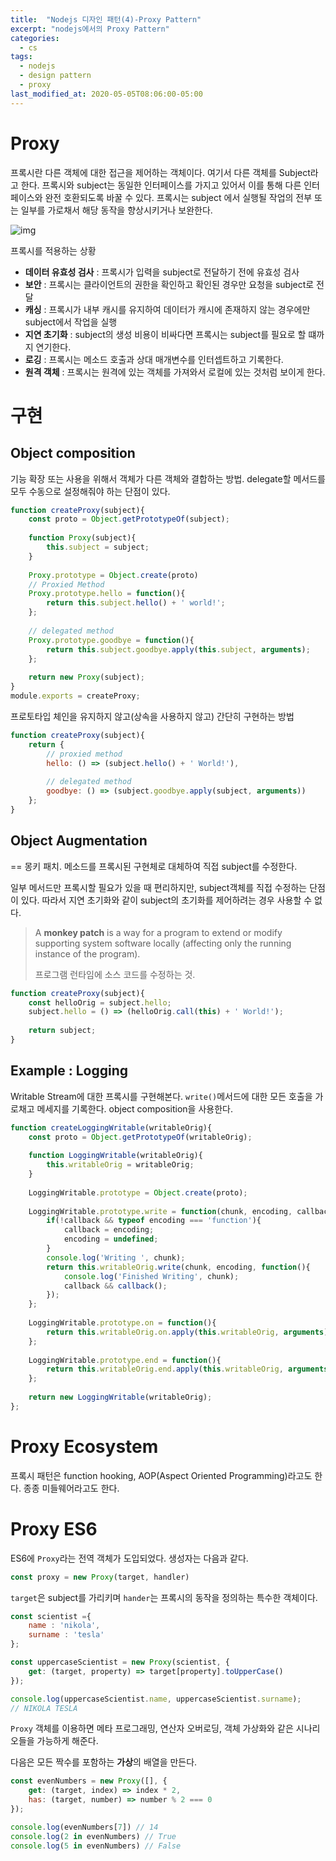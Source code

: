 ```yaml
---
title:  "Nodejs 디자인 패턴(4)-Proxy Pattern"
excerpt: "nodejs에서의 Proxy Pattern"
categories:
  - cs
tags:
  - nodejs
  - design pattern
  - proxy
last_modified_at: 2020-05-05T08:06:00-05:00
---
```


# Proxy

프록시란 다른 객체에 대한 접근을 제어하는 객체이다. 여기서 다른 객체를 Subject라고 한다. 프록시와 subject는 동일한 인터페이스를 가지고 있어서 이를 통해 다른 인터페이스와 완전 호환되도록 바꿀 수 있다. 프록시는 subject 에서 실행될 작업의 전부 또는 일부를 가로채서 해당 동작을 향상시키거나 보완한다.

![img](https://upload.wikimedia.org/wikipedia/commons/thumb/7/75/Proxy_pattern_diagram.svg/400px-Proxy_pattern_diagram.svg.png)

프록시를 적용하는 상황

- **데이터 유효성 검사** : 프록시가 입력을 subject로 전달하기 전에 유효성 검사
- **보안** : 프록시는 클라이언트의 권한을 확인하고 확인된 경우만 요청을 subject로 전달
- **캐싱** : 프록시가 내부 캐시를 유지하여 데이터가 캐시에 존재하지 않는 경우에만 subject에서 작업을 실행
- **지연 초기화** : subject의 생성 비용이 비싸다면 프록시는 subject를 필요로 할 떄까지 연기한다.
- **로깅** : 프록시는 메소드 호출과 상대 매개변수를 인터셉트하고 기록한다.
- **원격 객체** : 프록시는 원격에 있는 객체를 가져와서 로컬에 있는 것처럼 보이게 한다.

# 구현

## Object composition

기능 확장 또는 사용을 위해서 객체가 다른 객체와 결합하는 방법. delegate할 메서드를 모두 수동으로 설정해줘야 하는 단점이 있다.

```js
function createProxy(subject){
    const proto = Object.getPrototypeOf(subject);
    
    function Proxy(subject){
        this.subject = subject;
    }
   
    Proxy.prototype = Object.create(proto)
    // Proxied Method
    Proxy.prototype.hello = function(){
        return this.subject.hello() + ' world!';
    };
    
    // delegated method
    Proxy.prototype.goodbye = function(){
        return this.subject.goodbye.apply(this.subject, arguments);
    };
    
    return new Proxy(subject);
}
module.exports = createProxy;
```

프로토타입 체인을 유지하지 않고(상속을 사용하지 않고) 간단히 구현하는 방법

```js
function createProxy(subject){
    return {
        // proxied method
        hello: () => (subject.hello() + ' World!'),
        
        // delegated method
        goodbye: () => (subject.goodbye.apply(subject, arguments))
    };
}
```

## Object Augmentation

== 몽키 패치. 메소드를 프록시된 구현체로 대체하여 직접 subject를 수정한다.

일부 메서드만 프록시할 필요가 있을 때 편리하지만, subject객체를 직접 수정하는 단점이 있다. 따라서 지연 초기화와 같이 subject의 초기화를 제어하려는 경우 사용할 수 없다.

> A **monkey patch** is a way for a program to extend or modify supporting system software locally (affecting only the running instance of the program).
>
> 프로그램 런타임에 소스 코드를 수정하는 것.

```js
function createProxy(subject){
    const helloOrig = subject.hello;
    subject.hello = () => (helloOrig.call(this) + ' World!');
    
    return subject;
}
```

## Example : Logging

Writable Stream에 대한 프록시를 구현해본다. `write()`메서드에 대한 모든 호출을 가로채고 메세지를 기록한다. object composition을 사용한다.

```js
function createLoggingWritable(writableOrig){
    const proto = Object.getPrototypeOf(writableOrig);
    
    function LoggingWritable(writableOrig){
        this.writableOrig = writableOrig;
    }
    
    LoggingWritable.prototype = Object.create(proto);
    
    LoggingWritable.prototype.write = function(chunk, encoding, callback){
        if(!callback && typeof encoding === 'function'){
            callback = encoding;
            encoding = undefined;
        }
        console.log('Writing ', chunk);
        return this.writableOrig.write(chunk, encoding, function(){
            console.log('Finished Writing', chunk);
            callback && callback();
        });
    };
    
    LoggingWritable.prototype.on = function(){
        return this.writableOrig.on.apply(this.writableOrig, arguments);
    };
    
    LoggingWritable.prototype.end = function(){
        return this.writableOrig.end.apply(this.writableOrig, arguments);
    };
    
    return new LoggingWritable(writableOrig);
};
```

# Proxy Ecosystem

프록시 패턴은 function hooking, AOP(Aspect Oriented Programming)라고도 한다. 종종 미들웨어라고도 한다. 

# Proxy ES6

ES6에 `Proxy`라는 전역 객체가 도입되었다. 생성자는 다음과 같다.

```js
const proxy = new Proxy(target, handler)
```

`target`은 subject를 가리키며 `hander`는 프록시의 동작을 정의하는 특수한 객체이다.

```js
const scientist ={
    name : 'nikola',
    surname : 'tesla'
};

const uppercaseScientist = new Proxy(scientist, {
    get: (target, property) => target[property].toUpperCase()
});

console.log(uppercaseScientist.name, uppercaseScientist.surname);
// NIKOLA TESLA
```

`Proxy` 객체를 이용하면 메타 프로그래밍, 연산자 오버로딩, 객체 가상화와 같은 시나리오들을 가능하게 해준다.

다음은 모든 짝수를 포함하는 **가상**의 배열을 만든다. 

```js
const evenNumbers = new Proxy([], {
    get: (target, index) => index * 2,
    has: (target, number) => number % 2 === 0
});

console.log(evenNumbers[7]) // 14
console.log(2 in evenNumbers) // True
console.log(5 in evenNumbers) // False
```

